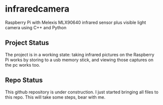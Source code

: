# infraredcamera

Raspberry Pi with Melexis MLX90640 infrared sensor plus visible light camera using C++ and Python

## Project Status

The project is in a working state: taking infrared pictures on the Raspberry Pi works by storing to a usb memory stick,
and viewing those captures on the pc works too.

## Repo Status

This github repository is under construction.
I just started bringing all files to this repo. 
This will take some steps, bear with me.


